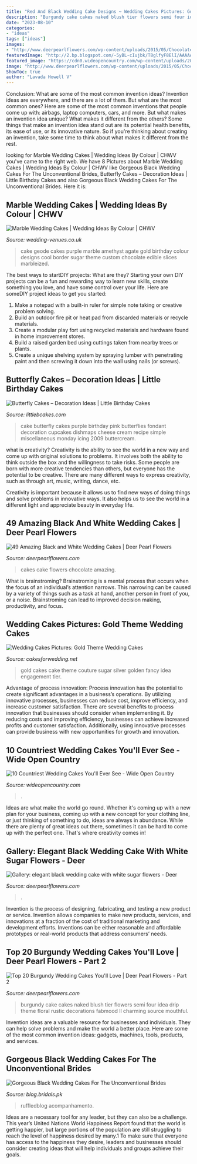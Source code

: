 ```yaml
---
title: "Red And Black Wedding Cake Designs ~ Wedding Cakes Pictures: Gold Theme Wedding Cakes"
description: "Burgundy cake cakes naked blush tier flowers semi four idea drip theme floral rustic decorations fabmood ll charming source mouthful"
date: "2023-08-10"
categories:
- "ideas"
tags: ["ideas"]
images:
- "http://www.deerpearlflowers.com/wp-content/uploads/2015/05/Chocolate-Wedding-Cake-With-White-Flowers.jpg"
featuredImage: "http://2.bp.blogspot.com/-5yBL-cIujbk/T8glfyF8ElI/AAAAAAAAG70/8AyPJ6nYOvk/s1600/gold-wedding-cake-idea.jpg"
featured_image: "https://cdn0.wideopencountry.com/wp-content/uploads/2015/03/hankerchief406b495b84416d937596bd02cbd6435f.jpg"
image: "http://www.deerpearlflowers.com/wp-content/uploads/2015/05/Chocolate-Wedding-Cake-With-White-Flowers.jpg"
ShowToc: true
author: "Lavada Howell V"
---
```



Conclusion: What are some of the most common invention ideas?
Invention ideas are everywhere, and there are a lot of them. But what are the most common ones? Here are some of the most common inventions that people come up with: airbags, laptop computers, cars, and more. 
But what makes an invention idea unique? What makes it different from the others? 
Some things that make an invention idea stand out are its potential health benefits, its ease of use, or its innovative nature. So if you're thinking about creating an invention, take some time to think about what makes it different from the rest.

	

		
looking for Marble Wedding Cakes | Wedding Ideas By Colour | CHWV you've came to the right web. We have 8 Pictures about Marble Wedding Cakes | Wedding Ideas By Colour | CHWV like Gorgeous Black Wedding Cakes For The Unconventional Brides, Butterfly Cakes – Decoration Ideas | Little Birthday Cakes and also Gorgeous Black Wedding Cakes For The Unconventional Brides. Here it is:
		
    
## Marble Wedding Cakes | Wedding Ideas By Colour | CHWV

<img loading=lazy src="https://www.wedding-venues.co.uk/sites/default/files/7.purple-fortheloveofcake-marble-wedding-cakes.jpg" onerror="this.onerror=null;this.src='https://tse2.mm.bing.net/th?id=OIP._9ApgNjEVlGg59Vq4a9Y7AHaLH&amp;pid=15.1';" alt="Marble Wedding Cakes | Wedding Ideas By Colour | CHWV">

_Source: wedding-venues.co.uk_

>cake geode cakes purple marble amethyst agate gold birthday colour designs cool border sugar theme custom chocolate edible slices marbleized. 

	

The best ways to startDIY projects: What are they?
Starting your own DIY projects can be a fun and rewarding way to learn new skills, create something you love, and have some control over your life. Here are someDIY project ideas to get you started: 
1. Make a notepad with a built-in ruler for simple note taking or creative problem solving.
2. Build an outdoor fire pit or heat pad from discarded materials or recycle materials. 
3. Create a modular play fort using recycled materials and hardware found in home improvement stores. 
4. Build a raised garden bed using cuttings taken from nearby trees or plants. 
5. Create a unique shelving system by spraying lumber with penetrating paint and then screwing it down into the wall using nails (or screws).

    
## Butterfly Cakes – Decoration Ideas | Little Birthday Cakes

<img loading=lazy src="https://www.littlebcakes.com/wp-content/uploads/2013/08/Butterfly-Cake.jpg" onerror="this.onerror=null;this.src='https://tse1.mm.bing.net/th?id=OIP.DghrBT4RO9w6eoB7XBXutAHaFj&amp;pid=15.1';" alt="Butterfly Cakes – Decoration Ideas | Little Birthday Cakes">

_Source: littlebcakes.com_

>cake butterfly cakes purple birthday pink butterflies fondant decoration cupcakes dishmaps cheese cream recipe simple miscellaneous monday icing 2009 buttercream. 

	

what is creativity?
Creativity is the ability to see the world in a new way and come up with original solutions to problems. It involves both the ability to think outside the box and the willingness to take risks.
Some people are born with more creative tendencies than others, but everyone has the potential to be creative. There are many different ways to express creativity, such as through art, music, writing, dance, etc.

Creativity is important because it allows us to find new ways of doing things and solve problems in innovative ways. It also helps us to see the world in a different light and appreciate beauty in everyday life.

    
## 49 Amazing Black And White Wedding Cakes | Deer Pearl Flowers

<img loading=lazy src="http://www.deerpearlflowers.com/wp-content/uploads/2015/05/Chocolate-Wedding-Cake-With-White-Flowers.jpg" onerror="this.onerror=null;this.src='https://tse4.mm.bing.net/th?id=OIP.boaNTMcKQg4nCZ_Kk4xacwHaK8&amp;pid=15.1';" alt="49 Amazing Black and White Wedding Cakes | Deer Pearl Flowers">

_Source: deerpearlflowers.com_

>cakes cake flowers chocolate amazing. 

	

What is brainstroming? Brainstroming is a mental process that occurs when the focus of an individual’s attention narrows. This narrowing can be caused by a variety of things such as a task at hand, another person in front of you, or a noise. Brainstroming can lead to improved decision making, productivity, and focus.

    
## Wedding Cakes Pictures: Gold Theme Wedding Cakes

<img loading=lazy src="http://2.bp.blogspot.com/-5yBL-cIujbk/T8glfyF8ElI/AAAAAAAAG70/8AyPJ6nYOvk/s1600/gold-wedding-cake-idea.jpg" onerror="this.onerror=null;this.src='https://tse4.mm.bing.net/th?id=OIP.L7Sm3mMJa2zAmxcNAxdhMwAAAA&amp;pid=15.1';" alt="Wedding Cakes Pictures: Gold Theme Wedding Cakes">

_Source: cakesforwedding.net_

>gold cakes cake theme couture sugar silver golden fancy idea engagement tier. 

	

Advantage of process innovation:
Process innovation has the potential to create significant advantages in a business’s operations. By utilizing innovative processes, businesses can reduce cost, improve efficiency, and increase customer satisfaction.
There are several benefits to process innovation that businesses should consider when implementing it. By reducing costs and improving efficiency, businesses can achieve increased profits and customer satisfaction. Additionally, using innovative processes can provide business with new opportunities for growth and innovation.

    
## 10 Countriest Wedding Cakes You&#039;ll Ever See - Wide Open Country

<img loading=lazy src="https://cdn0.wideopencountry.com/wp-content/uploads/2015/03/hankerchief406b495b84416d937596bd02cbd6435f.jpg" onerror="this.onerror=null;this.src='https://tse3.mm.bing.net/th?id=OIP.O1jt9cA7orIRab81VdW-iwHaOc&amp;pid=15.1';" alt="10 Countriest Wedding Cakes You&#039;ll Ever See - Wide Open Country">

_Source: wideopencountry.com_

>. 

	

Ideas are what make the world go round. Whether it's coming up with a new plan for your business, coming up with a new concept for your clothing line, or just thinking of something to do, ideas are always in abundance. While there are plenty of great ideas out there, sometimes it can be hard to come up with the perfect one. That's where creativity comes in!

    
## Gallery: Elegant Black Wedding Cake With White Sugar Flowers - Deer

<img loading=lazy src="https://www.deerpearlflowers.com/wp-content/uploads/2019/10/elegant-black-wedding-cake-with-white-sugar-flowers.jpg" onerror="this.onerror=null;this.src='https://tse3.mm.bing.net/th?id=OIP.8ApZyPiDFlo9fXe3OoUiBgHaLK&amp;pid=15.1';" alt="Gallery: elegant black wedding cake with white sugar flowers - Deer">

_Source: deerpearlflowers.com_

>. 

	

Invention is the process of designing, fabricating, and testing a new product or service. Invention allows companies to make new products, services, and innovations at a fraction of the cost of traditional marketing and development efforts. Inventions can be either reasonable and affordable prototypes or real-world products that address consumers’ needs.

    
## Top 20 Burgundy Wedding Cakes You&#039;ll Love | Deer Pearl Flowers - Part 2

<img loading=lazy src="http://www.deerpearlflowers.com/wp-content/uploads/2017/12/Burgundy-wedding-cake-idea-7.jpg" onerror="this.onerror=null;this.src='https://tse3.mm.bing.net/th?id=OIP.acpbmnmWz7SdGmTOl1tULAHaJx&amp;pid=15.1';" alt="Top 20 Burgundy Wedding Cakes You&#039;ll Love | Deer Pearl Flowers - Part 2">

_Source: deerpearlflowers.com_

>burgundy cake cakes naked blush tier flowers semi four idea drip theme floral rustic decorations fabmood ll charming source mouthful. 

	

Invention ideas are a valuable resource for businesses and individuals. They can help solve problems and make the world a better place. Here are some of the most common invention ideas: gadgets, machines, tools, products, and services.

    
## Gorgeous Black Wedding Cakes For The Unconventional Brides

<img loading=lazy src="https://blog.bridals.pk/wp-content/uploads/2019/02/Black-wedding-cake-5-min.jpg" onerror="this.onerror=null;this.src='https://tse4.mm.bing.net/th?id=OIP.eLwKI-3ud7RKiK6nNkAorAHaJ4&amp;pid=15.1';" alt="Gorgeous Black Wedding Cakes For The Unconventional Brides">

_Source: blog.bridals.pk_

>ruffledblog acompanhamento. 

	

Ideas are a necessary tool for any leader, but they can also be a challenge. This year’s United Nations World Happiness Report found that the world is getting happier, but large portions of the population are still struggling to reach the level of happiness desired by many.1 To make sure that everyone has access to the happiness they desire, leaders and businesses should consider creating ideas that will help individuals and groups achieve their goals.

